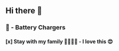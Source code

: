 ## Hi there 👋

### &#128267; - Battery Chargers
#### [x] Stay with my family  :family_man_woman_girl_girl: - I love this  :heart_eyes:


